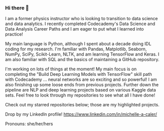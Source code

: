 ### Hi there 👋

I am a former physics instructor who is looking to transition to data science and data analytics. I recently completed Codecademy's Data Science and Data Analysis Career Paths and I am eager to put what I learned into practice!

My main language is Python, although I spent about a decade doing IDL coding for my research. I'm familiar with Pandas, Matplotlib, Seaborn, NumPy, SciPy, Scikit-Learn, NLTK, and am learning TensorFlow and Keras. I am also familiar with SQL and the basics of maintaining a GitHub repository. 

I'm working on lots of things at the moment! My main focus is on completing the "Build Deep Learning Models with TensorFlow" skill path with Codecademy ... neural networks are so exciting and so powerful! I am also finishing up some loose ends from previous projects. Further down the pipeline are NLP and deep learning projects based on various Kaggle data sets. Feel free to look through my repositories to see what all I have done!

Check out my starred repositories below; those are my highlighted projects.

Drop by my LinkedIn profile! https://www.linkedin.com/in/michelle-a-caler/

Pronouns: she/her/hers

<!--
**macaler/macaler** is a ✨ _special_ ✨ repository because its `README.md` (this file) appears on your GitHub profile.
-->
